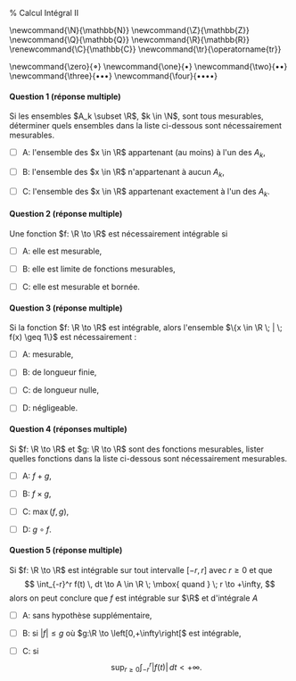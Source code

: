 % Calcul Intégral II

<!-- LaTeX Macros -->
\newcommand{\N}{\mathbb{N}}
\newcommand{\Z}{\mathbb{Z}}
\newcommand{\Q}{\mathbb{Q}}
\newcommand{\R}{\mathbb{R}}
\renewcommand{\C}{\mathbb{C}}
\newcommand{\tr}{\operatorname{tr}}

\newcommand{\zero}{$\mathord{\boldsymbol{\circ}}$}
\newcommand{\one}{$\mathord{\bullet}$}
\newcommand{\two}{$\mathord{\bullet}\mathord{\bullet}$}
\newcommand{\three}{$\mathord{\bullet}\mathord{\bullet}\mathord{\bullet}$}
\newcommand{\four}{$\mathord{\bullet}\mathord{\bullet}\mathord{\bullet}\mathord{\bullet}$}




#### Question 1 (réponse multiple)
Si les ensembles $A_k \subset \R$, $k \in \N$, sont tous mesurables, déterminer
quels ensembles dans la liste ci-dessous sont nécessairement mesurables.

  - [ ] A: l'ensemble des $x \in \R$ appartenant (au moins) à l'un des $A_k$,

  - [ ] B: l'ensemble des $x \in \R$ n'appartenant à aucun $A_k$,

  - [ ] C: l'ensemble des $x \in \R$ appartenant exactement à l'un des $A_k$.

#### Question 2 (réponse multiple)
Une fonction $f: \R \to \R$ est nécessairement intégrable si

  - [ ] A: elle est mesurable,

  - [ ] B: elle est limite de fonctions mesurables,

  - [ ] C: elle est mesurable et bornée.

#### Question 3 (réponse multiple)
Si la fonction $f: \R \to \R$ est intégrable, alors
l'ensemble $\{x \in \R \; | \; f(x) \geq 1\}$ est nécessairement :

  - [ ] A: mesurable,

  - [ ] B: de longueur finie,

  - [ ] C: de longueur nulle,

  - [ ] D: négligeable.

#### Question 4 (réponses multiple)
Si $f: \R \to \R$ et $g: \R \to \R$ sont des fonctions mesurables, lister
quelles fonctions dans la liste ci-dessous sont nécessairement mesurables.

  - [ ] A: $f+g$,

  - [ ] B: $f \times g$,

  - [ ] C: $\max(f, g)$,

  - [ ] D: $g \circ f$.


#### Question 5 (réponse multiple)
Si $f: \R \to \R$ est intégrable sur tout intervalle $[-r, r]$ avec $r\geq 0$ et
que 
$$
\int_{-r}^r f(t) \, dt \to A \in \R \; \mbox{ quand } \; r \to +\infty,
$$
alors on peut conclure que $f$ est intégrable sur $\R$ et d'intégrale $A$ 

  - [ ] A: sans hypothèse supplémentaire,

  - [ ] B: si $|f| \leq g$ où $g:\R \to \left[0,+\infty\right[$ est intégrable,

  - [ ] C: si
        $$
        \displaystyle \sup_{r\geq 0}\int_{-r}^r |f(t)| \,dt < + \infty.
        $$ 


